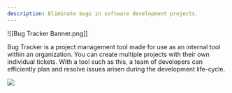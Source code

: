 ```yaml
---
description: Eliminate bugs in software development projects.
---
```

![[Bug Tracker Banner.png]]

Bug Tracker is a project management tool made for use as an internal tool within an organization. You can create multiple projects with their own individual tickets. With a tool such as this, a team of developers can efficiently plan and resolve issues arisen during the development life-cycle.




![](https://www.youtube.com/watch?v=2Svh41Qrmgw) 

